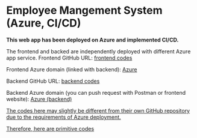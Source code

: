 # Employee Mangement System (Azure, CI/CD)
**This web app has been deployed on Azure and implemented CI/CD.**

The frontend and backed are independently deployed with different Azure app service.
Frontend GitHub URL: [frontend codes](https://github.com/JingjingWu710/frontend_Employee_Management)

Frontend Azure domain (linked with backend): [Azure](ems-frontend-c8eqh4bwccbngjcy.uksouth-01.azurewebsites.net)

Backend GitHub URL: [backend codes](https://github.com/JingjingWu710/backend_Employee_Management)

Backend Azure domain (you can push request with Postman or frontend website): [Azure (backend)](https://github.com/JingjingWu710/backend_Employee_Management)

<u>The codes here may slightly be different from their own GitHub repository due to the requirements of Azure deployment.</u>

<u>Therefore, here are primitive codes</u>
